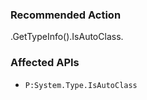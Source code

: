 ### Recommended Action
.GetTypeInfo().IsAutoClass.

### Affected APIs
* `P:System.Type.IsAutoClass`
